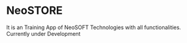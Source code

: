 # NeoSTORE
It is an Training App of NeoSOFT Technologies with all functionalities.
Currently under Development
